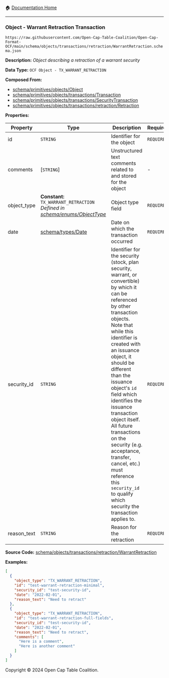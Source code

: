 :house: [Documentation Home](../../../../../README.md)

---

### Object - Warrant Retraction Transaction

`https://raw.githubusercontent.com/Open-Cap-Table-Coalition/Open-Cap-Format-OCF/main/schema/objects/transactions/retraction/WarrantRetraction.schema.json`

**Description:** _Object describing a retraction of a warrant security_

**Data Type:** `OCF Object - TX_WARRANT_RETRACTION`

**Composed From:**

- [schema/primitives/objects/Object](../../../primitives/objects/Object.md)
- [schema/primitives/objects/transactions/Transaction](../../../primitives/objects/transactions/Transaction.md)
- [schema/primitives/objects/transactions/SecurityTransaction](../../../primitives/objects/transactions/SecurityTransaction.md)
- [schema/primitives/objects/transactions/retraction/Retraction](../../../primitives/objects/transactions/retraction/Retraction.md)

**Properties:**

| Property    | Type                                                                                                           | Description                                                                                                                                                                                                                                                                                                                                                                                                                                                                                                 | Required   |
| ----------- | -------------------------------------------------------------------------------------------------------------- | ----------------------------------------------------------------------------------------------------------------------------------------------------------------------------------------------------------------------------------------------------------------------------------------------------------------------------------------------------------------------------------------------------------------------------------------------------------------------------------------------------------- | ---------- |
| id          | `STRING`                                                                                                       | Identifier for the object                                                                                                                                                                                                                                                                                                                                                                                                                                                                                   | `REQUIRED` |
| comments    | [`STRING`]                                                                                                     | Unstructured text comments related to and stored for the object                                                                                                                                                                                                                                                                                                                                                                                                                                             | -          |
| object_type | **Constant:** `TX_WARRANT_RETRACTION`</br>_Defined in [schema/enums/ObjectType](../../../enums/ObjectType.md)_ | Object type field                                                                                                                                                                                                                                                                                                                                                                                                                                                                                           | `REQUIRED` |
| date        | [schema/types/Date](../../../types/Date.md)                                                                    | Date on which the transaction occurred                                                                                                                                                                                                                                                                                                                                                                                                                                                                      | `REQUIRED` |
| security_id | `STRING`                                                                                                       | Identifier for the security (stock, plan security, warrant, or convertible) by which it can be referenced by other transaction objects. Note that while this identifier is created with an issuance object, it should be different than the issuance object's `id` field which identifies the issuance transaction object itself. All future transactions on the security (e.g. acceptance, transfer, cancel, etc.) must reference this `security_id` to qualify which security the transaction applies to. | `REQUIRED` |
| reason_text | `STRING`                                                                                                       | Reason for the retraction                                                                                                                                                                                                                                                                                                                                                                                                                                                                                   | `REQUIRED` |

**Source Code:** [schema/objects/transactions/retraction/WarrantRetraction](../../../../../../schema/objects/transactions/retraction/WarrantRetraction.schema.json)

**Examples:**

```json
[
  {
    "object_type": "TX_WARRANT_RETRACTION",
    "id": "test-warrant-retraction-minimal",
    "security_id": "test-security-id",
    "date": "2022-02-01",
    "reason_text": "Need to retract"
  },
  {
    "object_type": "TX_WARRANT_RETRACTION",
    "id": "test-warrant-retraction-full-fields",
    "security_id": "test-security-id",
    "date": "2022-02-01",
    "reason_text": "Need to retract",
    "comments": [
      "Here is a comment",
      "Here is another comment"
    ]
  }
]
```

Copyright © 2024 Open Cap Table Coalition.
